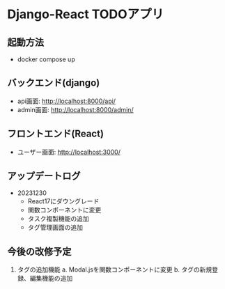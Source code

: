 # Django-React TODOアプリ

## 起動方法

- docker compose up

## バックエンド(django)

- api画面: <http://localhost:8000/api/>
- admin画面: <http://localhost:8000/admin/>

## フロントエンド(React)

- ユーザー画面: <http://localhost:3000/>

## アップデートログ

- 20231230
  - React17にダウングレード
  - 関数コンポーネントに変更
  - タスク複製機能の追加
  - タグ管理画面の追加

## 今後の改修予定

1. タグの追加機能
  a. Modal.jsを関数コンポーネントに変更
  b. タグの新規登録、編集機能の追加